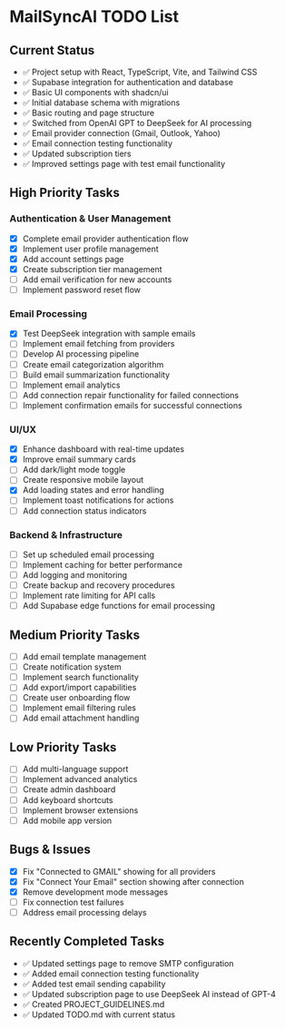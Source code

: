 # MailSyncAI TODO List

## Current Status
- ✅ Project setup with React, TypeScript, Vite, and Tailwind CSS
- ✅ Supabase integration for authentication and database
- ✅ Basic UI components with shadcn/ui
- ✅ Initial database schema with migrations
- ✅ Basic routing and page structure
- ✅ Switched from OpenAI GPT to DeepSeek for AI processing
- ✅ Email provider connection (Gmail, Outlook, Yahoo)
- ✅ Email connection testing functionality
- ✅ Updated subscription tiers
- ✅ Improved settings page with test email functionality

## High Priority Tasks

### Authentication & User Management
- [x] Complete email provider authentication flow
- [x] Implement user profile management
- [x] Add account settings page
- [x] Create subscription tier management
- [ ] Add email verification for new accounts
- [ ] Implement password reset flow

### Email Processing
- [x] Test DeepSeek integration with sample emails
- [ ] Implement email fetching from providers
- [ ] Develop AI processing pipeline
- [ ] Create email categorization algorithm
- [ ] Build email summarization functionality
- [ ] Implement email analytics
- [ ] Add connection repair functionality for failed connections
- [ ] Implement confirmation emails for successful connections

### UI/UX
- [x] Enhance dashboard with real-time updates
- [x] Improve email summary cards
- [ ] Add dark/light mode toggle
- [ ] Create responsive mobile layout
- [x] Add loading states and error handling
- [ ] Implement toast notifications for actions
- [ ] Add connection status indicators

### Backend & Infrastructure
- [ ] Set up scheduled email processing
- [ ] Implement caching for better performance
- [ ] Add logging and monitoring
- [ ] Create backup and recovery procedures
- [ ] Implement rate limiting for API calls
- [ ] Add Supabase edge functions for email processing

## Medium Priority Tasks
- [ ] Add email template management
- [ ] Create notification system
- [ ] Implement search functionality
- [ ] Add export/import capabilities
- [ ] Create user onboarding flow
- [ ] Implement email filtering rules
- [ ] Add email attachment handling

## Low Priority Tasks
- [ ] Add multi-language support
- [ ] Implement advanced analytics
- [ ] Create admin dashboard
- [ ] Add keyboard shortcuts
- [ ] Implement browser extensions
- [ ] Add mobile app version

## Bugs & Issues
- [x] Fix "Connected to GMAIL" showing for all providers
- [x] Fix "Connect Your Email" section showing after connection
- [x] Remove development mode messages
- [ ] Fix connection test failures
- [ ] Address email processing delays

## Recently Completed Tasks
- ✅ Updated settings page to remove SMTP configuration
- ✅ Added email connection testing functionality
- ✅ Added test email sending capability
- ✅ Updated subscription page to use DeepSeek AI instead of GPT-4
- ✅ Created PROJECT_GUIDELINES.md
- ✅ Updated TODO.md with current status 